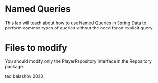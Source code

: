 # Named Queries
This lab will teach about how to use Named Queries in Spring Data to perform common types of queries without the need for an explicit query.

# Files to modify
You should modify only the PlayerRepository interface in the Repository package.

ted balashov 2023